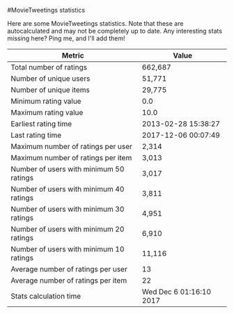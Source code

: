 #MovieTweetings statistics

Here are some MovieTweetings statistics. Note that these are autocalculated and may not be completely up to date. Any interesting stats missing here? Ping me, and I'll add them!

Metric | Value
--- | ---
Total number of ratings                 | 662,687
Number of unique users                  | 51,771
Number of unique items                  | 29,775
Minimum rating value                    | 0.0
Maximum rating value                    | 10.0
Earliest rating time                    | 2013-02-28 15:38:27
Last rating time                        | 2017-12-06 00:07:49
Maximum number of ratings per user      | 2,314
Maximum number of ratings per item      | 3,013
Number of users with minimum 50 ratings | 3,017
Number of users with minimum 40 ratings | 3,811
Number of users with minimum 30 ratings | 4,951
Number of users with minimum 20 ratings | 6,910
Number of users with minimum 10 ratings | 11,116
Average number of ratings per user      | 13
Average number of ratings per item      | 22
Stats calculation time                  | Wed Dec  6 01:16:10 2017

